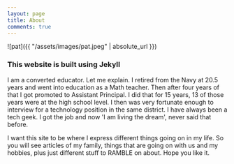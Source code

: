 ```yaml
---
layout: page
title: About
comments: true
---
```


![pat]({{ "/assets/images/pat.jpeg" | absolute_url }})


### This website is built using Jekyll ###

I am a converted educator. Let me explain. I retired from the Navy at 20.5 years and went into education as a Math teacher. Then after four years of that I got promoted to Assistant Principal. I did that for 15 years, 13 of those years were at the high school level. I then was very fortunate enough to interview for a technology position in the same district. I have always been a tech geek. I got the job and now 'I am living the dream', never said that before. 

I want this site to be where I express different things going on in my life. So you will see articles of my family, things that are going on with us and my hobbies, plus just different stuff to RAMBLE on about. Hope you like it. 

